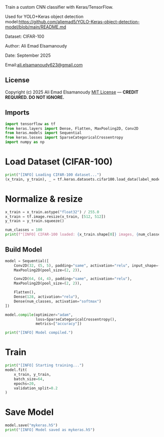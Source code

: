 
Train a custom CNN classifier with Keras/TensorFlow.

Used for YOLO+Keras object detection model:https://github.com/aliemad5/YOLO-Keras-object-detection-model/blob/main/README.md

Dataset: CIFAR-100 

Author: Ali Emad Elsamanoudy

Date: September 2025

Email:ali.elsamanoudy623@gmail.com

## License
Copyright (c) 2025 Ali Emad Elsamanoudy
[MIT License](./LICENSE) — **CREDIT REQUIRED. DO NOT IGNORE.**

## Imports
```python
import tensorflow as tf
from keras.layers import Dense, Flatten, MaxPooling2D, Conv2D
from keras.models import Sequential
from keras.losses import SparseCategoricalCrossentropy
import numpy as np
```

# Load Dataset (CIFAR-100)

```python
print("[INFO] Loading CIFAR-100 dataset...")
(x_train, y_train), _ = tf.keras.datasets.cifar100.load_data(label_mode="fine")
```
# Normalize & resize
```python
x_train = x_train.astype("float32") / 255.0
x_train = tf.image.resize(x_train, [512, 512])
y_train = y_train.squeeze()

num_classes = 100
print(f"[INFO] CIFAR-100 loaded: {x_train.shape[0]} images, {num_classes} classes")
```

## Build Model

```python
model = Sequential([
    Conv2D(32, (5, 5), padding="same", activation="relu", input_shape=(512, 512, 3)),
    MaxPooling2D(pool_size=(2, 2)),

    Conv2D(64, (4, 4), padding="same", activation="relu"),
    MaxPooling2D(pool_size=(2, 2)),

    Flatten(),
    Dense(128, activation="relu"),
    Dense(num_classes, activation="softmax")
])

model.compile(optimizer="adam",
              loss=SparseCategoricalCrossentropy(),
              metrics=["accuracy"])

print("[INFO] Model compiled.")
```

# Train

```python
print("[INFO] Starting training...")
model.fit(
    x_train, y_train,
    batch_size=64,
    epochs=20,
    validation_split=0.2
)
```

# Save Model

```python
model.save("mykeras.h5")
print("[INFO] Model saved as mykeras.h5")
```

